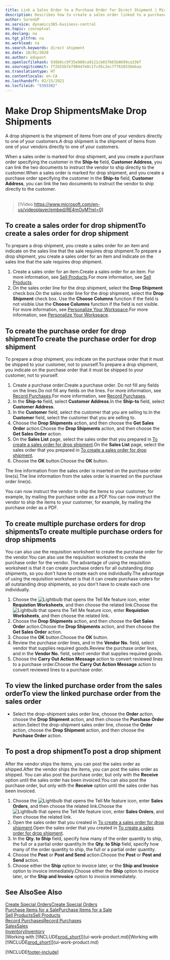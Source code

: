 ```yaml
---
title: Link a Sales Order to a Purchase Order for Direct Shipment | Microsoft Docs
description: Describes how to create a sales order linked to a purchase order to enable shipment directly from the vendor to the customer.
author: SorenGP
ms.service: dynamics365-business-central
ms.topic: conceptual
ms.devlang: na
ms.tgt_pltfrm: na
ms.workload: na
ms.search.keywords: direct shipment
ms.date: 10/01/2020
ms.author: edupont
ms.openlocfilehash: 938b0cc9f35e980ca9121cb037665b8699ca336f
ms.sourcegitcommit: ff2b55b7e790447e0c1fcd5c2ec7f7610338ebaa
ms.translationtype: HT
ms.contentlocale: en-CA
ms.lasthandoff: 02/15/2021
ms.locfileid: "5393382"
---
```

# <a name="make-drop-shipments"></a><span data-ttu-id="cb77e-103">Make Drop Shipments</span><span class="sxs-lookup"><span data-stu-id="cb77e-103">Make Drop Shipments</span></span>

<span data-ttu-id="cb77e-104">A drop shipment is the shipment of items from one of your vendors directly to one of your customers.</span><span class="sxs-lookup"><span data-stu-id="cb77e-104">A drop shipment is the shipment of items from one of your vendors directly to one of your customers.</span></span>

<span data-ttu-id="cb77e-105">When a sales order is marked for drop shipment, and you create a purchase order specifying the customer in the **Ship-to** field, **Customer Address**, you can link the two documents to instruct the vendor to ship directly to the customer.</span><span class="sxs-lookup"><span data-stu-id="cb77e-105">When a sales order is marked for drop shipment, and you create a purchase order specifying the customer in the **Ship-to** field, **Customer Address**, you can link the two documents to instruct the vendor to ship directly to the customer.</span></span>
<br><br>  
  
> [!Video https://www.microsoft.com/en-us/videoplayer/embed/RE4mOyM?rel=0]

## <a name="to-create-a-sales-order-for-drop-shipment"></a><span data-ttu-id="cb77e-106">To create a sales order for drop shipment</span><span class="sxs-lookup"><span data-stu-id="cb77e-106">To create a sales order for drop shipment</span></span>

<span data-ttu-id="cb77e-107">To prepare a drop shipment, you create a sales order for an item and indicate on the sales line that the sale requires drop shipment.</span><span class="sxs-lookup"><span data-stu-id="cb77e-107">To prepare a drop shipment, you create a sales order for an item and indicate on the sales line that the sale requires drop shipment.</span></span>

1. <span data-ttu-id="cb77e-108">Create a sales order for an item.</span><span class="sxs-lookup"><span data-stu-id="cb77e-108">Create a sales order for an item.</span></span> <span data-ttu-id="cb77e-109">For more information, see [Sell Products](sales-how-sell-products.md).</span><span class="sxs-lookup"><span data-stu-id="cb77e-109">For more information, see [Sell Products](sales-how-sell-products.md).</span></span>
2. <span data-ttu-id="cb77e-110">On the sales order line for the drop shipment, select the **Drop Shipment** check box.</span><span class="sxs-lookup"><span data-stu-id="cb77e-110">On the sales order line for the drop shipment, select the **Drop Shipment** check box.</span></span> <span data-ttu-id="cb77e-111">Use the **Choose Columns** function if the field is not visible.</span><span class="sxs-lookup"><span data-stu-id="cb77e-111">Use the **Choose Columns** function if the field is not visible.</span></span> <span data-ttu-id="cb77e-112">For more information, see [Personalize Your Workspace](ui-personalization-user.md).</span><span class="sxs-lookup"><span data-stu-id="cb77e-112">For more information, see [Personalize Your Workspace](ui-personalization-user.md).</span></span>

## <a name="to-create-the-purchase-order-for-drop-shipment"></a><span data-ttu-id="cb77e-113">To create the purchase order for drop shipment</span><span class="sxs-lookup"><span data-stu-id="cb77e-113">To create the purchase order for drop shipment</span></span>

<span data-ttu-id="cb77e-114">To prepare a drop shipment, you indicate on the purchase order that it must be shipped to your customer, not to yourself.</span><span class="sxs-lookup"><span data-stu-id="cb77e-114">To prepare a drop shipment, you indicate on the purchase order that it must be shipped to your customer, not to yourself.</span></span>

1. <span data-ttu-id="cb77e-115">Create a purchase order.</span><span class="sxs-lookup"><span data-stu-id="cb77e-115">Create a purchase order.</span></span> <span data-ttu-id="cb77e-116">Do not fill any fields on the lines.</span><span class="sxs-lookup"><span data-stu-id="cb77e-116">Do not fill any fields on the lines.</span></span> <span data-ttu-id="cb77e-117">For more information, see [Record Purchases](purchasing-how-record-purchases.md).</span><span class="sxs-lookup"><span data-stu-id="cb77e-117">For more information, see [Record Purchases](purchasing-how-record-purchases.md).</span></span>
2. <span data-ttu-id="cb77e-118">In the **Ship-to** field, select **Customer Address**.</span><span class="sxs-lookup"><span data-stu-id="cb77e-118">In the **Ship-to** field, select **Customer Address**.</span></span>
3. <span data-ttu-id="cb77e-119">In the **Customer** field, select the customer that you are selling to.</span><span class="sxs-lookup"><span data-stu-id="cb77e-119">In the **Customer** field, select the customer that you are selling to.</span></span>
4. <span data-ttu-id="cb77e-120">Choose the **Drop Shipments** action, and then choose the **Get Sales Order** action.</span><span class="sxs-lookup"><span data-stu-id="cb77e-120">Choose the **Drop Shipments** action, and then choose the **Get Sales Order** action.</span></span>
5. <span data-ttu-id="cb77e-121">On the **Sales List** page, select the sales order that you prepared in [To create a sales order for drop shipment](sales-how-drop-shipment.md#to-create-a-sales-order-for-drop-shipment).</span><span class="sxs-lookup"><span data-stu-id="cb77e-121">On the **Sales List** page, select the sales order that you prepared in [To create a sales order for drop shipment](sales-how-drop-shipment.md#to-create-a-sales-order-for-drop-shipment).</span></span>
6. <span data-ttu-id="cb77e-122">Choose the **OK** button.</span><span class="sxs-lookup"><span data-stu-id="cb77e-122">Choose the **OK** button.</span></span>

<span data-ttu-id="cb77e-123">The line information from the sales order is inserted on the purchase order line(s).</span><span class="sxs-lookup"><span data-stu-id="cb77e-123">The line information from the sales order is inserted on the purchase order line(s).</span></span>

<span data-ttu-id="cb77e-124">You can now instruct the vendor to ship the items to your customer, for example, by mailing the purchase order as a PDF.</span><span class="sxs-lookup"><span data-stu-id="cb77e-124">You can now instruct the vendor to ship the items to your customer, for example, by mailing the purchase order as a PDF.</span></span>     

## <a name="to-create-multiple-purchase-orders-for-drop-shipments"></a><span data-ttu-id="cb77e-125">To create multiple purchase orders for drop shipments</span><span class="sxs-lookup"><span data-stu-id="cb77e-125">To create multiple purchase orders for drop shipments</span></span>

<span data-ttu-id="cb77e-126">You can also use the requisition worksheet to create the purchase order for the vendor.</span><span class="sxs-lookup"><span data-stu-id="cb77e-126">You can also use the requisition worksheet to create the purchase order for the vendor.</span></span> <span data-ttu-id="cb77e-127">The advantage of using the requisition worksheet is that it can create purchase orders for all outstanding drop shipments, so you don't have to create each one individually.</span><span class="sxs-lookup"><span data-stu-id="cb77e-127">The advantage of using the requisition worksheet is that it can create purchase orders for all outstanding drop shipments, so you don't have to create each one individually.</span></span>

1. <span data-ttu-id="cb77e-128">Choose the ![Lightbulb that opens the Tell Me feature](media/ui-search/search_small.png "Tell me what you want to do") icon, enter **Requistion Worksheets**, and then choose the related link.</span><span class="sxs-lookup"><span data-stu-id="cb77e-128">Choose the ![Lightbulb that opens the Tell Me feature](media/ui-search/search_small.png "Tell me what you want to do") icon, enter **Requistion Worksheets**, and then choose the related link.</span></span>
2. <span data-ttu-id="cb77e-129">Choose the **Drop Shipments** action, and then choose the **Get Sales Order** action.</span><span class="sxs-lookup"><span data-stu-id="cb77e-129">Choose the **Drop Shipments** action, and then choose the **Get Sales Order** action.</span></span>
3. <span data-ttu-id="cb77e-130">Choose the **OK** button.</span><span class="sxs-lookup"><span data-stu-id="cb77e-130">Choose the **OK** button.</span></span>
4. <span data-ttu-id="cb77e-131">Review the purchase order lines, and in the **Vendor No.** field, select vendor that supplies required goods.</span><span class="sxs-lookup"><span data-stu-id="cb77e-131">Review the purchase order lines, and in the **Vendor No.** field, select vendor that supplies required goods.</span></span> 
5. <span data-ttu-id="cb77e-132">Choose the **Carry Out Action Message** action to convert reviewed lines to a purchase order.</span><span class="sxs-lookup"><span data-stu-id="cb77e-132">Choose the **Carry Out Action Message** action to convert reviewed lines to a purchase order.</span></span>

## <a name="to-view-the-linked-purchase-order-from-the-sales-order"></a><span data-ttu-id="cb77e-133">To view the linked purchase order from the sales order</span><span class="sxs-lookup"><span data-stu-id="cb77e-133">To view the linked purchase order from the sales order</span></span>

* <span data-ttu-id="cb77e-134">Select the drop-shipment sales order line, choose the **Order** action, choose the **Drop Shipment** action, and then choose the **Purchase Order** action.</span><span class="sxs-lookup"><span data-stu-id="cb77e-134">Select the drop-shipment sales order line, choose the **Order** action, choose the **Drop Shipment** action, and then choose the **Purchase Order** action.</span></span>

## <a name="to-post-a-drop-shipment"></a><span data-ttu-id="cb77e-135">To post a drop shipment</span><span class="sxs-lookup"><span data-stu-id="cb77e-135">To post a drop shipment</span></span>

<span data-ttu-id="cb77e-136">After the vendor ships the items, you can post the sales order as shipped.</span><span class="sxs-lookup"><span data-stu-id="cb77e-136">After the vendor ships the items, you can post the sales order as shipped.</span></span> <span data-ttu-id="cb77e-137">You can also post the purchase order, but only with the **Receive** option until the sales order has been invoiced.</span><span class="sxs-lookup"><span data-stu-id="cb77e-137">You can also post the purchase order, but only with the **Receive** option until the sales order has been invoiced.</span></span>

1. <span data-ttu-id="cb77e-138">Choose the ![Lightbulb that opens the Tell Me feature](media/ui-search/search_small.png "Tell me what you want to do") icon, enter **Sales Orders**, and then choose the related link.</span><span class="sxs-lookup"><span data-stu-id="cb77e-138">Choose the ![Lightbulb that opens the Tell Me feature](media/ui-search/search_small.png "Tell me what you want to do") icon, enter **Sales Orders**, and then choose the related link.</span></span>
2. <span data-ttu-id="cb77e-139">Open the sales order that you created in [To create a sales order for drop shipment](#to-create-a-sales-order-for-drop-shipment).</span><span class="sxs-lookup"><span data-stu-id="cb77e-139">Open the sales order that you created in [To create a sales order for drop shipment](#to-create-a-sales-order-for-drop-shipment).</span></span>
3. <span data-ttu-id="cb77e-140">In the **Qty. to Ship** field, specify how many of the order quantity to ship, the full or a partial order quantity.</span><span class="sxs-lookup"><span data-stu-id="cb77e-140">In the **Qty. to Ship** field, specify how many of the order quantity to ship, the full or a partial order quantity.</span></span>
4. <span data-ttu-id="cb77e-141">Choose the **Post** or **Post and Send** action.</span><span class="sxs-lookup"><span data-stu-id="cb77e-141">Choose the **Post** or **Post and Send** action.</span></span>
5. <span data-ttu-id="cb77e-142">Choose either the **Ship** option to invoice later, or the **Ship and Invoice** option to invoice immediately.</span><span class="sxs-lookup"><span data-stu-id="cb77e-142">Choose either the **Ship** option to invoice later, or the **Ship and Invoice** option to invoice immediately.</span></span>

## <a name="see-also"></a><span data-ttu-id="cb77e-143">See Also</span><span class="sxs-lookup"><span data-stu-id="cb77e-143">See Also</span></span>

[<span data-ttu-id="cb77e-144">Create Special Orders</span><span class="sxs-lookup"><span data-stu-id="cb77e-144">Create Special Orders</span></span>](sales-how-to-create-special-orders.md)  
[<span data-ttu-id="cb77e-145">Purchase Items for a Sale</span><span class="sxs-lookup"><span data-stu-id="cb77e-145">Purchase Items for a Sale</span></span>](purchasing-how-purchase-products-sale.md)  
[<span data-ttu-id="cb77e-146">Sell Products</span><span class="sxs-lookup"><span data-stu-id="cb77e-146">Sell Products</span></span>](sales-how-sell-products.md)  
[<span data-ttu-id="cb77e-147">Record Purchases</span><span class="sxs-lookup"><span data-stu-id="cb77e-147">Record Purchases</span></span>](purchasing-how-record-purchases.md)  
[<span data-ttu-id="cb77e-148">Sales</span><span class="sxs-lookup"><span data-stu-id="cb77e-148">Sales</span></span>](sales-manage-sales.md)  
[<span data-ttu-id="cb77e-149">Inventory</span><span class="sxs-lookup"><span data-stu-id="cb77e-149">Inventory</span></span>](inventory-manage-inventory.md)  
<span data-ttu-id="cb77e-150">[Working with [!INCLUDE[prod_short](includes/prod_short.md)]](ui-work-product.md)</span><span class="sxs-lookup"><span data-stu-id="cb77e-150">[Working with [!INCLUDE[prod_short](includes/prod_short.md)]](ui-work-product.md)</span></span>


[!INCLUDE[footer-include](includes/footer-banner.md)]